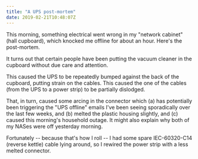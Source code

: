 ```yaml
---
title: "A UPS post-mortem"
date: 2019-02-21T10:48:07Z
---
```


This morning, something electrical went wrong in my "network cabinet" (hall
cupboard), which knocked me offline for about an hour. Here's the post-mortem.

It turns out that certain people have been putting the vacuum cleaner in the
cupboard without due care and attention.

This caused the UPS to be repeatedly bumped against the back of the cupboard,
putting strain on the cables. This caused the one of the cables (from the UPS
to a power strip) to be partially dislodged.

That, in turn, caused some arcing in the connector which (a) has potentially
been triggering the "UPS offline" emails I've been seeing sporadically over the
last few weeks, and (b) melted the plastic housing slightly, and (c) caused
this morning's household outage. It might also explain why both of my NASes
were off yesterday morning.

Fortunately -- because that's how I roll -- I had some spare IEC-60320-C14
(reverse kettle) cable lying around, so I rewired the power strip with a less
melted connector.
